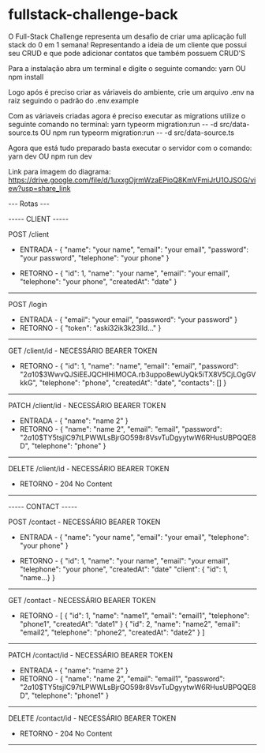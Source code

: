 # fullstack-challenge-back

O Full-Stack Challenge representa um desafio de criar uma aplicação full stack do 0 em 1 semana! Representando a ideia de um cliente que possui seu CRUD e que pode adicionar contatos que também possuem CRUD'S

Para a instalação abra um terminal e digite o seguinte comando: 
yarn
OU
npm install

Logo após é preciso criar as váriaveis do ambiente, crie um arquivo .env na raiz seguindo o padrão do .env.example

Com as váriaveis criadas agora é preciso executar as migrations utilize o seguinte comando no terminal:
yarn typeorm migration:run -- -d src/data-source.ts
OU
npm run typeorm migration:run -- -d src/data-source.ts

Agora que está tudo preparado basta executar o servidor com o comando:
yarn dev
OU
npm run dev

Link para imagem do diagrama: https://drive.google.com/file/d/1uxxgOjrmWzaEPioQ8KmVFmiJrU1OJSOG/view?usp=share_link

--- Rotas ---

----- CLIENT -----

POST /client

- ENTRADA -
{
	"name": "your name",
	"email": "your email",
	"password": "your password",
	"telephone": "your phone"
}

- RETORNO -
{
	"id": 1,
	"name": "your name",
	"email": "your email",
	"telephone": "your phone",
	"createdAt": "date"
}
-------------
POST /login

- ENTRADA -
{
	"email": "your email",
	"password": "your password"
}
- RETORNO -
{
	"token": "aski32ik3k23lld..."
}
-------------
GET /client/id - NECESSÁRIO BEARER TOKEN

- RETORNO -
{
	"id": 1,
	"name": "name",
	"email": "email",
	"password": "$2a$10$3WwvQJSiEEJQCHlHiMOCA.rb3uppo8ewUyQk5iTX8V5CjLOgGVkkG",
	"telephone": "phone",
	"createdAt": "date",
	"contacts": []
}
-------------
PATCH /client/id - NECESSÁRIO BEARER TOKEN

- ENTRADA -
{
	"name": "name 2"
}
- RETORNO -
{
	"name": "name 2",
	"email": "email",
	"password": "$2a$10$TY5tsjIC97tLPWWLsBjrGO598r8VsvTuDgyytwW6RHusUBPQQE8D",
	"telephone": "phone"
}
-------------
DELETE /client/id - NECESSÁRIO BEARER TOKEN

- RETORNO -
204 No Content
-------------


----- CONTACT -----

POST /contact - NECESSÁRIO BEARER TOKEN

- ENTRADA -
{
	"name": "your name",
	"email": "your email",
	"telephone": "your phone"
}

- RETORNO -
{
	"id": 1,
	"name": "your name",
	"email": "your email",
	"telephone": "your phone",
	"createdAt": "date"
	"client": { "id": 1, "name...}
}
-------------
GET /contact - NECESSÁRIO BEARER TOKEN

- RETORNO -
[
	{
		"id": 1,
		"name": "name1",
		"email": "email1",
		"telephone": "phone1",
		"createdAt": "date1"
	}
	{
		"id": 2,
		"name": "name2",
		"email": "email2",
		"telephone": "phone2",
		"createdAt": "date2"
	}
]
-------------
PATCH /contact/id - NECESSÁRIO BEARER TOKEN

- ENTRADA -
{
	"name": "name 2"
}
- RETORNO -
{
	"name": "name 2",
	"email": "email1",
	"password": "$2a$10$TY5tsjIC97tLPWWLsBjrGO598r8VsvTuDgyytwW6RHusUBPQQE8D",
	"telephone": "phone1"
}
-------------
DELETE /contact/id - NECESSÁRIO BEARER TOKEN

- RETORNO -
204 No Content
-------------
